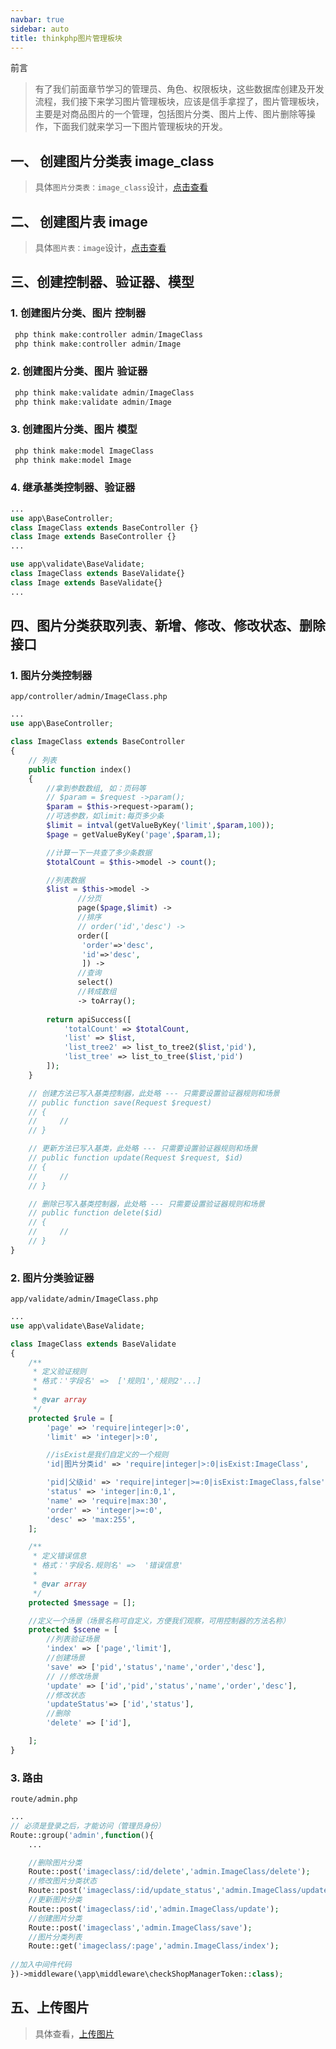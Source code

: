 ```yaml
---
navbar: true
sidebar: auto
title: thinkphp图片管理板块
---
```


前言
> 有了我们前面章节学习的管理员、角色、权限板块，这些数据库创建及开发流程，我们接下来学习图片管理板块，应该是信手拿捏了，图片管理板块，主要是对商品图片的一个管理，包括图片分类、图片上传、图片删除等操作，下面我们就来学习一下图片管理板块的开发。

## 一、 创建图片分类表 image_class
> 具体`图片分类表：image_class`设计，<a href="/web/mysql/image_class.html#一、image-class-图片分类表-字段设计" target="_blank">点击查看</a><br/>
## 二、 创建图片表 image
> 具体`图片表：image`设计，<a href="/web/mysql/image_class.html#三、image-图片表-字段设计" target="_blank">点击查看</a><br/>

## 三、创建控制器、验证器、模型
### 1. 创建图片分类、图片 控制器
```php
 php think make:controller admin/ImageClass
 php think make:controller admin/Image
```
### 2. 创建图片分类、图片 验证器
```php
 php think make:validate admin/ImageClass
 php think make:validate admin/Image
```
### 3. 创建图片分类、图片 模型
```php
 php think make:model ImageClass
 php think make:model Image
```

### 4. 继承基类控制器、验证器
```php
...
use app\BaseController;
class ImageClass extends BaseController {}
class Image extends BaseController {}
...

use app\validate\BaseValidate;
class ImageClass extends BaseValidate{}
class Image extends BaseValidate{}
...
```

## 四、图片分类获取列表、新增、修改、修改状态、删除接口
### 1. 图片分类控制器
`app/controller/admin/ImageClass.php`
```php
...
use app\BaseController;

class ImageClass extends BaseController
{
    // 列表
    public function index()
    {
        //拿到参数数组, 如：页码等
        // $param = $request ->param();
        $param = $this->request->param();
        //可选参数，如limit:每页多少条
        $limit = intval(getValueByKey('limit',$param,100));
        $page = getValueByKey('page',$param,1);

        //计算一下一共查了多少条数据
        $totalCount = $this->model -> count();

        //列表数据
        $list = $this->model ->
               //分页
               page($page,$limit) ->
               //排序
               // order('id','desc') ->
               order([
                'order'=>'desc',
                'id'=>'desc',
                ]) ->
               //查询
               select()
               //转成数组
               -> toArray();
        
        return apiSuccess([
            'totalCount' => $totalCount,
            'list' => $list,
            'list_tree2' => list_to_tree2($list,'pid'),
            'list_tree' => list_to_tree($list,'pid')
        ]);
    }

    // 创建方法已写入基类控制器，此处略 --- 只需要设置验证器规则和场景
    // public function save(Request $request)
    // {
    //     //
    // }

    // 更新方法已写入基类，此处略 --- 只需要设置验证器规则和场景
    // public function update(Request $request, $id)
    // {
    //     //
    // }

    // 删除已写入基类控制器，此处略 --- 只需要设置验证器规则和场景
    // public function delete($id)
    // {
    //     //
    // }
}
```

### 2. 图片分类验证器
`app/validate/admin/ImageClass.php`
```php
...
use app\validate\BaseValidate;

class ImageClass extends BaseValidate
{
    /**
     * 定义验证规则
     * 格式：'字段名' =>  ['规则1','规则2'...]
     *
     * @var array
     */
    protected $rule = [
        'page' => 'require|integer|>:0',
        'limit' => 'integer|>:0',

        //isExist是我们自定义的一个规则
        'id|图片分类id' => 'require|integer|>:0|isExist:ImageClass',

        'pid|父级id' => 'require|integer|>=:0|isExist:ImageClass,false',//pid无需挂载这条数据，防止挂载冲突
        'status' => 'integer|in:0,1',
        'name' => 'require|max:30',
        'order' => 'integer|>=:0',
        'desc' => 'max:255',
    ];

    /**
     * 定义错误信息
     * 格式：'字段名.规则名' =>  '错误信息'
     *
     * @var array
     */
    protected $message = [];

    //定义一个场景（场景名称可自定义，方便我们观察，可用控制器的方法名称）
    protected $scene = [
        //列表验证场景
        'index' => ['page','limit'],
        //创建场景
        'save' => ['pid','status','name','order','desc'],
        // //修改场景
        'update' => ['id','pid','status','name','order','desc'],
        //修改状态
        'updateStatus'=> ['id','status'],
        //删除
        'delete' => ['id'],

    ];
}

```

### 3. 路由
`route/admin.php`
```php
...
// 必须是登录之后，才能访问（管理员身份）
Route::group('admin',function(){
    ...

    //删除图片分类
    Route::post('imageclass/:id/delete','admin.ImageClass/delete');
    //修改图片分类状态
    Route::post('imageclass/:id/update_status','admin.ImageClass/updateStatus');
    //更新图片分类
    Route::post('imageclass/:id','admin.ImageClass/update');
    //创建图片分类
    Route::post('imageclass','admin.ImageClass/save');
    //图片分类列表
    Route::get('imageclass/:page','admin.ImageClass/index');
    
//加入中间件代码
})->middleware(\app\middleware\checkShopManagerToken::class);
```

## 五、上传图片
> 具体查看，<a href="/fourthless/w-a/thinkphp文件上传说明" target="_blank">上传图片</a><br/>